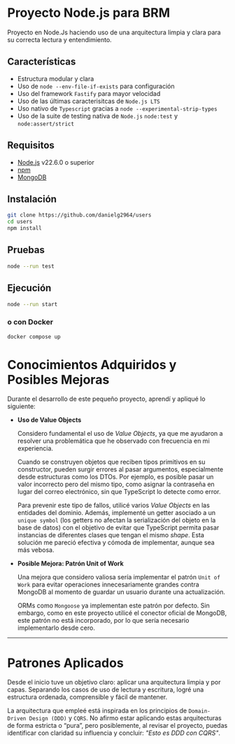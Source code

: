 # Proyecto Node.js para BRM

Proyecto en Node.Js haciendo uso de una arquitectura limpia y clara para su correcta lectura y entendimiento.

## Características

- Estructura modular y clara
- Uso de `node --env-file-if-exists` para configuración
- Uso del framework  `Fastify` para mayor velocidad
- Uso de las últimas caracterisitcas de `Node.js LTS`
- Uso nativo de `Typescript` gracias a `node --experimental-strip-types`
- Uso de la suite de testing nativa de `Node.js` `node:test` y `node:assert/strict`

## Requisitos

- [Node.js](https://nodejs.org/) v22.6.0 o superior
- [npm](https://www.npmjs.com/)
- [MongoDB](https://www.mongodb.com/)

## Instalación

```bash
git clone https://github.com/danielg2964/users
cd users
npm install
```

## Pruebas

```bash
node --run test
```

## Ejecución

```bash
node --run start
```

### o con Docker
```bash
docker compose up
```

# Conocimientos Adquiridos y Posibles Mejoras

Durante el desarrollo de este pequeño proyecto, aprendí y apliqué lo siguiente:

- **Uso de Value Objects**

  Considero fundamental el uso de *Value Objects*, ya que me ayudaron a resolver una problemática que he observado con frecuencia en mi experiencia.

  Cuando se construyen objetos que reciben tipos primitivos en su constructor, pueden surgir errores al pasar argumentos, especialmente desde estructuras como los DTOs. Por ejemplo, es posible pasar un valor incorrecto pero del mismo tipo, como asignar la contraseña en lugar del correo electrónico, sin que TypeScript lo detecte como error.

  Para prevenir este tipo de fallos, utilicé varios *Value Objects* en las entidades del dominio. Además, implementé un getter asociado a un `unique symbol` (los getters no afectan la serialización del objeto en la base de datos) con el objetivo de evitar que TypeScript permita pasar instancias de diferentes clases que tengan el mismo *shape*. Esta solución me pareció efectiva y cómoda de implementar, aunque sea más vebosa.

- **Posible Mejora: Patrón Unit of Work**

  Una mejora que considero valiosa sería implementar el patrón `Unit of Work` para evitar operaciones innecesariamente grandes contra MongoDB al momento de guardar un usuario durante una actualización.

  ORMs como `Mongoose` ya implementan este patrón por defecto. Sin embargo, como en este proyecto utilicé el conector oficial de MongoDB, este patrón no está incorporado, por lo que sería necesario implementarlo desde cero.

---

# Patrones Aplicados

Desde el inicio tuve un objetivo claro: aplicar una arquitectura limpia y por capas. Separando los casos de uso de lectura y escritura, logré una estructura ordenada, comprensible y fácil de mantener.

La arquitectura que empleé está inspirada en los principios de `Domain-Driven Design (DDD)` y `CQRS`. No afirmo estar aplicando estas arquitecturas de forma estricta o “pura”, pero posiblemente, al revisar el proyecto, puedas identificar con claridad su influencia y concluir: *"Esto es DDD con CQRS"*.

